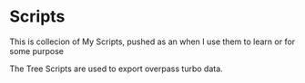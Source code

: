 # Scripts

This is collecion of My Scripts, pushed as an when I use them to learn or for some purpose

The Tree Scripts are used to export overpass turbo data.
